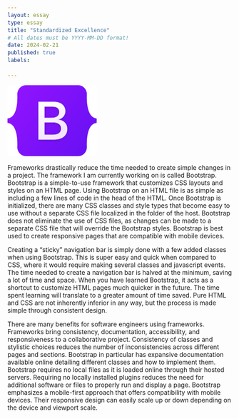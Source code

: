 ```yaml
---
layout: essay
type: essay
title: "Standardized Excellence"
# All dates must be YYYY-MM-DD format!
date: 2024-02-21
published: true
labels:

---
```

<img width="200px" class="rounded float-start pe-4" src="../img/E37/logo.png">

Frameworks drastically reduce the time needed to create simple changes in a project. The framework I am currently working on is called Bootstrap. Bootstrap is a simple-to-use framework that customizes CSS layouts and styles on an HTML page. Using Bootstrap on an HTML file is as simple as including a few lines of code in the head of the HTML. Once Bootstrap is initialized, there are many CSS classes and style types that become easy to use without a separate CSS file localized in the folder of the host. Bootstrap does not eliminate the use of CSS files, as changes can be made to a separate CSS file that will override the Bootstrap styles. Bootstrap is best used to create responsive pages that are compatible with mobile devices. 

Creating a “sticky” navigation bar is simply done with a few added classes when using Bootstrap. This is super easy and quick when compared to CSS, where it would require making several classes and javascript events. The time needed to create a navigation bar is halved at the minimum, saving a lot of time and space. When you have learned Bootstrap, it acts as a shortcut to customize HTML pages much quicker in the future. The time spent learning will translate to a greater amount of time saved. Pure HTML and CSS are not inherently inferior in any way, but the process is made simple through consistent design.

There are many benefits for software engineers using frameworks. Frameworks bring consistency, documentation, accessibility, and responsiveness to a collaborative project. Consistency of classes and stylistic choices reduces the number of inconsistencies across different pages and sections. Bootstrap in particular has expansive documentation available online detailing different classes and how to implement them. Bootstrap requires no local files as it is loaded online through their hosted servers. Requiring no locally installed plugins reduces the need for additional software or files to properly run and display a page. Bootstrap emphasizes a mobile-first approach that offers compatibility with mobile devices. Their responsive design can easily scale up or down depending on the device and viewport scale.
